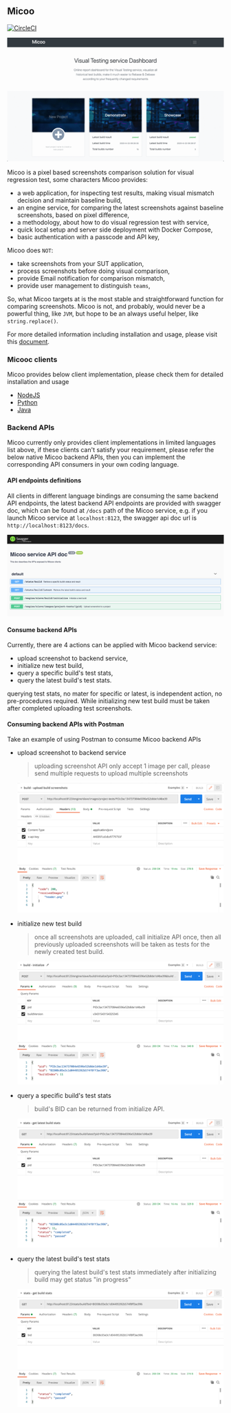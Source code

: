 Micoo
--
[![CircleCI](https://circleci.com/gh/Mikuu/Micoo.svg?style=svg)](https://circleci.com/gh/Mikuu/Micoo)

![micoo.gif](./docs/images/micoo.gif)

Micoo is a pixel based screenshots comparison solution for visual regression test, some characters Micoo provides:

* a web application, for inspecting test results, making visual mismatch decision and maintain baseline build,
* an engine service, for comparing the latest screenshots against baseline screenshots, based on pixel difference,
* a methodology, about how to do visual regression test with service,
* quick local setup and server side deployment with Docker Compose,
* basic authentication with a passcode and API key,

Micoo does `NOT`:
* take screenshots from your SUT application,
* process screenshots before doing visual comparison,
* provide Email notification for comparison mismatch,
* provide user management to distinguish `teams`,

So, what Micoo targets at is the most stable and straightforward function for comparing screenshots. Micoo is not, and probably, would never be a powerful thing, like `JVM`, but hope to be an always useful helper, like `string.replace()`.

For more detailed information including installation and usage, please visit this [document](https://arxman.com/micoo/).

### Micooc clients
Micoo provides below client implementation, please check them for detailed installation and usage 
- [NodeJS](https://github.com/Mikuu/Micoo/tree/master/clients/nodejs)
- [Python](https://github.com/Mikuu/Micoo/tree/master/clients/python)
- [Java](https://github.com/Mikuu/Micoo/tree/master/clients/java)

### Backend APIs
Micoo currently only provides client implementations in limited languages list above, if these clients can't satisfy your requirement, please refer the 
below native Micoo backend APIs, then you can implement the corresponding API consumers in your own coding language.

#### API endpoints definitions
All clients in different language bindings are consuming the same backend API endpoints, the latest backend API endpoints are provided with 
swagger doc, which can be found at `/docs` path of the Micoo service, e.g. if you launch Micoo service at `localhost:8123`, the swagger api 
doc url is `http://localhost:8123/docs`.

![swagger-doc](./docs/images/swagger-doc.png)

#### Consume backend APIs
Currently, there are 4 actions can be applied with Micoo backend service:

- upload screenshot to backend service,
- initialize new test build,
- query a specific build's test stats,
- query the latest build's test stats.

querying test stats, no mater for specific or latest, is independent action, no pre-procedures required. While initializing new test 
build must be taken after completed uploading test screenshots.

#### Consuming backend APIs with Postman
Take an example of using Postman to consume Micoo backend APIs

- upload screenshot to backend service
  > uploading screenshot API only accept 1 image per call, please send multiple requests to upload multiple screenshots
  
  ![upload-screenshot](./docs/images/upload-screenshot.png)

- initialize new test build
  > once all screenshots are uploaded, call initialize API once, then all previously uploaded screenshots will be taken
  > as tests for the newly created test build.
  
  ![initialize-build](./docs/images/initialize-build.png)
  
- query a specific build's test stats
  > build's BID can be returned from initialize API.
  
  ![query-latest-build-stats](./docs/images/get-latest-build-stats.png)
  
- query the latest build's test stats
  > querying the latest build's test stats immediately after initializing build may get status "in progress"
  
  ![query-specific-build-stats](./docs/images/get-specific-build-stats.png)





